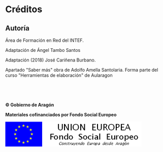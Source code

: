 
# Créditos

## Autoría

Área de Formación en Red del INTEF.

Adaptación de Ángel Tambo Santos

Adaptación (2018) José Cariñena Burbano.

Apartado "Saber más" obra de Adolfo Amella Santolaria. Forma parte del curso "Herramientas de elaboración" de Aularagon

 

 

**© Gobierno de Aragón**

**Materiales cofinanciados por Fondo Social Europeo**

![](https://raw.githubusercontent.com/catedu/curso-moodle/master/img/FSE_grande_fondo_blanco.jpg)
